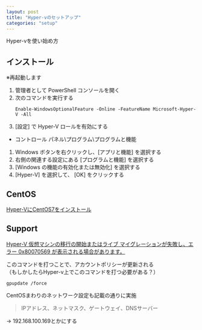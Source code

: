 ```yaml
---
layout: post
title: "Hyper-vのセットアップ"
categories: "setup"
---
```


Hyper-vを使い始め方


インストール
---


※再起動します

1. 管理者として PowerShell コンソールを開く
2. 次のコマンドを実行する
    ```
    Enable-WindowsOptionalFeature -Online -FeatureName Microsoft-Hyper-V -All
    ```
3. [設定] で Hyper-V ロールを有効にする

- コントロール パネル\プログラム\プログラムと機能

1. Windows ボタンを右クリックし、[アプリと機能] を選択する
2. 右側の関連する設定にある [プログラムと機能] を選択する
3. [Windows の機能の有効化または無効化] を選択する
4. [Hyper-V] を選択して、 [OK] をクリックする

CentOS
---

[Hyper-VにCentOS7をインストール](https://qiita.com/gate9/items/6a179f4ef5c2fcee2ae5)

Support
---

[Hyper-V 仮想マシンの移行の開始またはライブ マイグレーションが失敗し、エラー 0x80070569 が表示される場合があります。](https://docs.microsoft.com/ja-jp/troubleshoot/windows-server/virtualization/starting-or-live-migrating-hyper-v-vms-fails)

このコマンドを打つことで、アカウントポリシーが更新される  
（もしかしたらHyper-v上でこのコマンドを打つ必要がある？）

```
gpupdate /force
```

CentOSまわりのネットワーク設定も記載の通りに実施
> IPアドレス、ネットマスク、ゲートウェイ、DNSサーバー

-> 192.168.100.169とかにする
